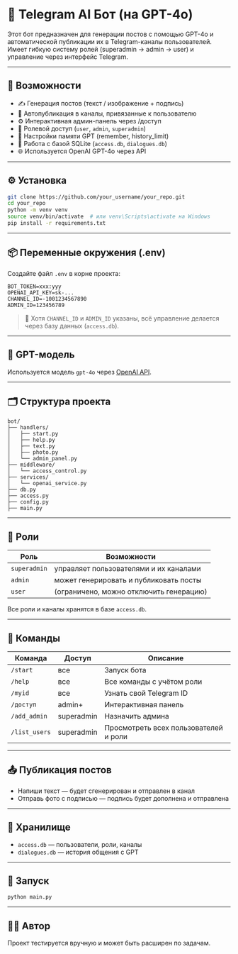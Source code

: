 # 🤖 Telegram AI Бот (на GPT-4o)

Этот бот предназначен для генерации постов с помощью GPT-4o и автоматической публикации их в Telegram-каналы пользователей. Имеет гибкую систему ролей (superadmin → admin → user) и управление через интерфейс Telegram.

---

## 🚀 Возможности

- ✍️ Генерация постов (текст / изображение + подпись)
- 📢 Автопубликация в каналы, привязанные к пользователю
- ⚙️ Интерактивная админ-панель через /доступ
- 🔐 Ролевой доступ (`user`, `admin`, `superadmin`)
- 🧠 Настройки памяти GPT (remember, history_limit)
- 🧩 Работа с базой SQLite (`access.db`, `dialogues.db`)
- 🌐 Используется OpenAI GPT-4o через API

---

## ⚙️ Установка

```bash
git clone https://github.com/your_username/your_repo.git
cd your_repo
python -m venv venv
source venv/bin/activate  # или venv\Scripts\activate на Windows
pip install -r requirements.txt
```

---

## 📦 Переменные окружения (.env)

Создайте файл `.env` в корне проекта:

```
BOT_TOKEN=xxx:yyy
OPENAI_API_KEY=sk-...
CHANNEL_ID=-1001234567890
ADMIN_ID=123456789
```

> 📌 Хотя `CHANNEL_ID` и `ADMIN_ID` указаны, всё управление делается через базу данных (`access.db`).

---

## 🧠 GPT-модель

Используется модель `gpt-4o` через [OpenAI API](https://platform.openai.com/docs/api-reference/chat/create).

---

## 🗂 Структура проекта

```
bot/
├── handlers/
│   ├── start.py
│   ├── help.py
│   ├── text.py
│   ├── photo.py
│   └── admin_panel.py
├── middleware/
│   └── access_control.py
├── services/
│   └── openai_service.py
├── db.py
├── access.py
├── config.py
├── main.py
```

---

## 🔐 Роли

| Роль         | Возможности                                |
|--------------|---------------------------------------------|
| `superadmin` | управляет пользователями и их каналами      |
| `admin`      | может генерировать и публиковать посты      |
| `user`       | (ограничено, можно отключить генерацию)     |

Все роли и каналы хранятся в базе `access.db`.

---

## 💬 Команды

| Команда       | Доступ        | Описание                                      |
|---------------|---------------|-----------------------------------------------|
| `/start`      | все           | Запуск бота                                   |
| `/help`       | все           | Все команды с учётом роли                     |
| `/myid`       | все           | Узнать свой Telegram ID                       |
| `/доступ`     | admin+        | Интерактивная панель                          |
| `/add_admin`  | superadmin    | Назначить админа                              |
| `/list_users` | superadmin    | Просмотреть всех пользователей и роли         |

---

## 📤 Публикация постов

- Напиши текст — будет сгенерирован и отправлен в канал
- Отправь фото с подписью — подпись будет дополнена и отправлена

---

## 💾 Хранилище

- `access.db` — пользователи, роли, каналы
- `dialogues.db` — история общения с GPT

---

## 🧪 Запуск

```bash
python main.py
```

---

## 🧑‍💻 Автор

Проект тестируется вручную и может быть расширен по задачам.